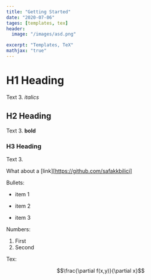 ```yaml
---
title: "Getting Started"
date: "2020-07-06"
tages: [templates, tex]
header:
  image: "/images/asd.png"

excerpt: "Templates, TeX"
mathjax: "true"
---
```


# H1 Heading

Text 3. *italics*

## H2 Heading

Text 3. **bold**

### H3 Heading

Text 3.

What about a [link][https://github.com/safakkbilici]

Bullets:

* item 1
+ item 2
- item 3

Numbers:

1. First
2. Second

Tex:

$$\frac{\partial f(x,y)}{\partial x}$$
